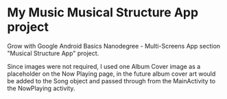 # My Music Musical Structure App project
Grow with Google Android Basics Nanodegree - Multi-Screens App section "Musical Structure App" project.

Since images were not required, I used one Album Cover image as a placeholder on the Now Playing page, in the future album cover art would be added to the Song object and passed through from the MainActivity to the NowPlaying activity.
